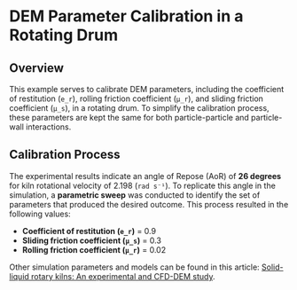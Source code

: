 # DEM Parameter Calibration in a Rotating Drum

## Overview
This example serves to calibrate DEM parameters, including the coefficient of restitution (`e_r`), rolling friction coefficient (`μ_r`), and sliding friction coefficient (`μ_s`), in a rotating drum. To simplify the calibration process, these parameters are kept the same for both particle-particle and particle-wall interactions.

## Calibration Process
The experimental results indicate an angle of Repose (AoR) of **26 degrees** for kiln rotational velocity of 2.198 (`rad s⁻¹`). To replicate this angle in the simulation, a **parametric sweep** was conducted to identify the set of parameters that produced the desired outcome. This process resulted in the following values:

- **Coefficient of restitution (`e_r`)** = 0.9   
- **Sliding friction coefficient (`μ_s`)** = 0.3  
- **Rolling friction coefficient (`μ_r`)** = 0.02 

Other simulation parameters and models can be found in this article: [Solid-liquid rotary kilns: An experimental and CFD-DEM study](https://www.sciencedirect.com/science/article/pii/S003259102300791X).
